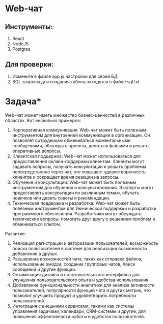 # Web-чат

## Инструменты:
1. React
2. NodeJS
3. Postgres

## Для проверки:
1. Измените в файле app.js настройки для своей БД
2. SQL запросы для создания таблиц находятся в файле sql.txt

# Задача*
Web-чат может иметь множество бизнес-ценностей в различных областях. Вот несколько примеров:

1. Корпоративная коммуникация: Web-чат может быть полезным инструментом для внутренней коммуникации в организации. Он позволяет сотрудникам обмениваться моментальными сообщениями, обсуждать проекты, делиться файлами и решать оперативные вопросы.
2. Клиентская поддержка: Web-чат может использоваться для предоставления онлайн-поддержки клиентам. Клиенты могут задавать вопросы, получать консультации и решать проблемы непосредственно через чат, что повышает удовлетворенность клиентов и сокращает время реакции на запросы.
3. Обучение и консультации: Web-чат может быть полезным инструментом для обучения и консультирования. Эксперты могут предоставлять консультации по различным темам, обучать новичков или давать советы и рекомендации.
4. Техническая поддержка и разработка: Web-чат может быть полезным инструментом для технической поддержки и разработки программного обеспечения. Разработчики могут обсуждать технические вопросы, помогать друг другу с решением проблем и обмениваться опытом.

Развитие:

1. Релизация регистрации и авторизации пользователей, возможность поиска пользователей в системе для реализации возможности добавления в друзья.
1. Расширение возможностей чата, таких как отправка файлов, использование эмодзи, создание групповых чатов, поиск сообщений и другие функции.
2. Оптимизация дизайна и пользовательского интерфейса для улучшения пользовательского опыта и удобства использования.
3. Добавление функциональности аналитики для анализа активности пользователей, популярности функций чата и других метрик, что позволит улучшить продукт и удовлетворить потребности пользователей.
4. Интеграция с внешними сервисами, такими как системы управления задачами, календари, CRM-системы и другие, для повышения эффективности работы и удобства пользователей.
